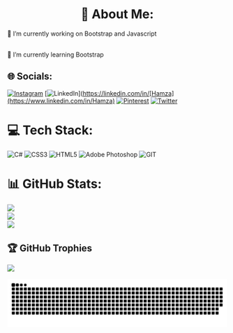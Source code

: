 <h1 align="center">💫 About Me:</h1>
🔭 I’m currently working on Bootstrap and Javascript

<br>🌱 I’m currently learning Bootstrap


## 🌐 Socials:
[![Instagram](https://img.shields.io/badge/Instagram-%23E4405F.svg?logo=Instagram&logoColor=white)](https://instagram.com/artuc.hamza7) [![LinkedIn](https://img.shields.io/badge/LinkedIn-%230077B5.svg?logo=linkedin&logoColor=white)](https://linkedin.com/in/[Hamza](https://www.linkedin.com/in/Hamza) [![Pinterest](https://img.shields.io/badge/Pinterest-%23E60023.svg?logo=Pinterest&logoColor=white)](https://pinterest.com/grangerhamza) [![Twitter](https://img.shields.io/badge/Twitter-%231DA1F2.svg?logo=Twitter&logoColor=white)](https://twitter.com/artuchamza7) 

# 💻 Tech Stack:
![C#](https://img.shields.io/badge/c%23-%23239120.svg?style=for-the-badge&logo=c-sharp&logoColor=white) ![CSS3](https://img.shields.io/badge/css3-%231572B6.svg?style=for-the-badge&logo=css3&logoColor=white) ![HTML5](https://img.shields.io/badge/html5-%23E34F26.svg?style=for-the-badge&logo=html5&logoColor=white) ![Adobe Photoshop](https://img.shields.io/badge/adobephotoshop-%2331A8FF.svg?style=for-the-badge&logo=adobephotoshop&logoColor=white) ![GIT](https://img.shields.io/badge/Git-fc6d26?style=for-the-badge&logo=git&logoColor=white)
# 📊 GitHub Stats:
![](https://github-readme-stats.vercel.app/api?username=artuchamza&theme=dark&hide_border=false&include_all_commits=false&count_private=false)<br/>
![](https://github-readme-streak-stats.herokuapp.com/?user=artuchamza&theme=dark&hide_border=false)<br/>
![](https://github-readme-stats.vercel.app/api/top-langs/?username=artuchamza&theme=dark&hide_border=false&include_all_commits=false&count_private=false&layout=compact)

## 🏆 GitHub Trophies
![](https://github-profile-trophy.vercel.app/?username=artuchamza&theme=radical&no-frame=false&no-bg=true&margin-w=4)




<picture>
  <source media="(prefers-color-scheme: dark)" srcset="https://raw.githubusercontent.com/artuchamza/artuchamza/output/github-contribution-grid-snake-dark.svg">
  <source media="(prefers-color-scheme: light)" srcset="https://raw.githubusercontent.com/artuchamza/artuchamza/output/github-contribution-grid-snake.svg">
  <img alt="github contribution grid snake animation" src="https://raw.githubusercontent.com/artuchamza/artuchamza/output/github-contribution-grid-snake.svg">
</picture>
